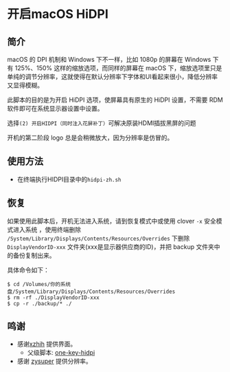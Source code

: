# 开启macOS HiDPI

## 简介

macOS 的 DPI 机制和 Windows 下不一样，比如 1080p 的屏幕在 Windows 下有 125%、150% 这样的缩放选项，而同样的屏幕在 macOS 下，缩放选项里只是单纯的调节分辨率，这就使得在默认分辨率下字体和UI看起来很小，降低分辨率又显得模糊。

此脚本的目的是为开启 HiDPI 选项，使屏幕具有原生的 HiDPI 设置，不需要 RDM 软件即可在系统显示器设置中设置。

选择`(2) 开启HIDPI（同时注入花屏补丁）`可解决原装HDMI插拔黑屏的问题

开机的第二阶段 logo 总是会稍微放大，因为分辨率是仿冒的。

## 使用方法

- 在终端执行HIDPI目录中的`hidpi-zh.sh`

## 恢复

如果使用此脚本后，开机无法进入系统，请到恢复模式中或使用 clover `-x` 安全模式进入系统 ，使用终端删除 `/System/Library/Displays/Contents/Resources/Overrides` 下删除 `DisplayVendorID-xxx` 文件夹(xxx是显示器供应商的ID)，并把 backup 文件夹中的备份复制出来。

具体命令如下：

```
$ cd /Volumes/你的系统盘/System/Library/Displays/Contents/Resources/Overrides
$ rm -rf ./DisplayVendorID-xxx
$ cp -r ./backup/* ./
```

## 鸣谢

- 感谢[xzhih](https://github.com/xzhih) 提供界面。
  - 父级脚本: [one-key-hidpi](https://github.com/xzhih/one-key-hidpi)
- 感谢 [zysuper](https://github.com/zysuper) 提供分辨率。